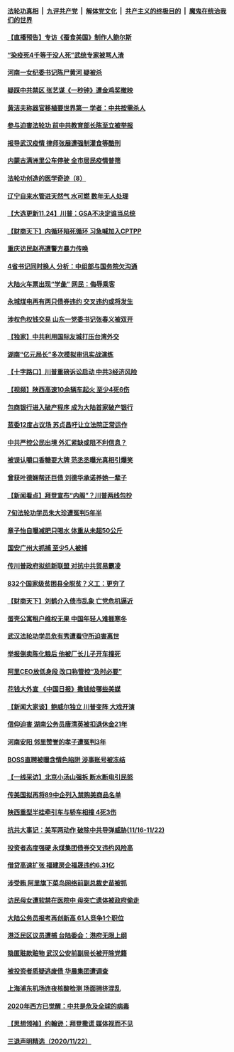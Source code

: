 ####  [法轮功真相](../../../../basic/blob/master/README.md?t=11250631) &nbsp;|&nbsp; [九评共产党](../../../../9ping.md/blob/master/README.md?t=11250631) &nbsp;|&nbsp; [解体党文化](../../../../jtdwh.md/blob/master/README.md?t=11250631)  &nbsp;|&nbsp; [共产主义的终极目的](../../../../gczydzjmd.md/blob/master/README.md?t=11250631) &nbsp;|&nbsp; [魔鬼在统治我们的世界](../../../../mgztzwmdsj.md/blob/master/README.md?t=11250631) 

#### [【直播预告】专访《蚕食美国》制作人鲍尔斯](../pages/nsc413/n12572820.md?t=11250631) 

#### [“染疫死4千等于没人死”武统专家被骂人渣](../pages/nsc413/n12572669.md?t=11250631) 

#### [河南一女纪委书记陈尸黄河 疑被杀](../pages/nsc413/n12572620.md?t=11250631) 

#### [疑踩中共禁区 张艺谋《一秒钟》遭金鸡奖撤映](../pages/nsc413/n12572570.md?t=11250631) 

#### [黄洁夫称器官移植要世界第一 学者：中共按需杀人](../pages/nsc413/n12572329.md?t=11250631) 

#### [参与迫害法轮功 前中共教育部长陈至立被举报](../pages/nsc413/n12571825.md?t=11250631) 

#### [报导武汉疫情 律师张展遭强制灌食等酷刑](../pages/nsc413/n12571641.md?t=11250631) 

#### [内蒙古满洲里公车停驶 全市居民疫情普筛](../pages/nsc413/n12572232.md?t=11250631) 

#### [法轮功创造的医学奇迹（8）](../pages/nsc413/n12553339.md?t=11250631) 

#### [辽宁自来水管进天然气 水可燃 数年无人处理](../pages/nsc413/n12571535.md?t=11250631) 

#### [【大选更新11.24】川普：GSA不决定谁当总统](../pages/nsc413/n12571687.md?t=11250631) 

#### [【财商天下】内循环陷死循环 习急喊加入CPTPP](../pages/nsc413/n12572125.md?t=11250631) 

#### [重庆访民赵亮遭警方暴力传唤](../pages/nsc413/n12571546.md?t=11250631) 

#### [4省书记同时换人 分析：中组部与国务院欠沟通](../pages/nsc413/n12571475.md?t=11250631) 

#### [大陆火车票出现“学彘” 网民：侮辱乘客](../pages/nsc413/n12571261.md?t=11250631) 

#### [永城煤电再有两只债券违约 交叉违约或将发生](../pages/nsc413/n12571027.md?t=11250631) 

#### [涉权色权钱交易 山东一党委书记张春义被双开](../pages/nsc413/n12571078.md?t=11250631) 

#### [【独家】中共利用国际友城打压台湾外交](../pages/nsc413/n12554797.md?t=11250631) 

#### [湖南“亿元局长”多次模拟审讯实战演练](../pages/nsc413/n12571163.md?t=11250631) 

#### [【十字路口】川普重磅诉讼启动 中共3经济风险](../pages/nsc413/n12570992.md?t=11250631) 

#### [【视频】陕西高速10余辆车起火 至少4死6伤](../pages/nsc413/n12571025.md?t=11250631) 


#### [包商银行进入破产程序 成为大陆首家破产银行](../pages/nsc413/n12570580.md?t=11250631) 

#### [蓝委12度占议场 苏贞昌吁让立法院正常运作](../pages/nsc413/n12570794.md?t=11250631) 

#### [中共严控公民出境 外汇紧缺或阻不利信息？](../pages/nsc413/n12570227.md?t=11250631) 

#### [被误认嚼口香糖耍大牌 范丞丞曝光真相引爆笑](../pages/nsc413/n12570674.md?t=11250631) 

#### [曾获叶德娴帮还巨债 刘德华承诺养她一辈子](../pages/nsc413/n12570274.md?t=11250631) 

#### [【新闻看点】拜登宣布“内阁”？川普两线包抄](../pages/nsc413/n12570476.md?t=11250631) 

#### [7旬法轮功学员朱大珍遭冤判5年半](../pages/nsc413/n12569929.md?t=11250631) 

#### [章子怡自曝减肥只喝水 体重从未超50公斤](../pages/nsc413/n12570098.md?t=11250631) 

#### [国安广州大抓捕 至少5人被捕](../pages/nsc413/n12570360.md?t=11250631) 

#### [传川普政府拟组新联盟 对抗中共贸易霸凌](../pages/nsc413/n12570163.md?t=11250631) 

#### [832个国家级贫困县全脱贫？义工：更穷了](../pages/nsc413/n12570198.md?t=11250631) 

#### [【财商天下】刘鹤介入债市乱象 亡党危机逼近](../pages/nsc413/n12570177.md?t=11250631) 

#### [蛋壳公寓租户维权无果 中国年轻人难捱寒冬](../pages/nsc413/n12570159.md?t=11250631) 

#### [武汉法轮功学员危有秀遭看守所迫害离世](../pages/nsc413/n12569584.md?t=11250631) 

#### [举报倒卖陈化粮后 他被厂长儿子开车撞死](../pages/nsc413/n12570033.md?t=11250631) 

#### [阿里CEO放低身段 改口称管控“及时必要”](../pages/nsc413/n12569910.md?t=11250631) 

#### [花钱大外宣 《中国日报》撒钱给哪些美媒](../pages/nsc413/n12569864.md?t=11250631) 

#### [【新闻大家谈】鲍威尔独立 川普变阵 大戏开演](../pages/nsc413/n12569578.md?t=11250631) 

#### [信仰迫害 湖南公务员唐清英被扣退休金21年](../pages/nsc413/n12551449.md?t=11250631) 

#### [河南安阳 邻里赞誉的孝子遭冤判3年](../pages/nsc413/n12567772.md?t=11250631) 

#### [BOSS直聘被曝含情色陷阱 涉事账号被冻结](../pages/nsc413/n12569431.md?t=11250631) 

#### [【一线采访】北京小汤山强拆 断水断电引民怒](../pages/nsc413/n12569430.md?t=11250631) 

#### [传美国拟再将89中企列入禁购美商品名单](../pages/nsc413/n12569037.md?t=11250631) 

#### [陕西重型半挂牵引车与轿车相撞 4死3伤](../pages/nsc413/n12569215.md?t=11250631) 

#### [抗共大事记：美军两动作 破除中共导弹威胁(11/16-11/22)](../pages/nsc413/n12567928.md?t=11250631) 

#### [投资者态度强硬 永煤集团债券交叉违约风险高](../pages/nsc413/n12569240.md?t=11250631) 

#### [借贷高速扩张 福建房企福晟违约6.31亿](../pages/nsc413/n12568759.md?t=11250631) 

#### [涉受贿 阿里旗下菜鸟网络前副总裁史苗被抓](../pages/nsc413/n12569078.md?t=11250631) 

#### [访民母女遭软禁在医院中 母突亡遗体被政府偷走](../pages/nsc413/n12569054.md?t=11250631) 

#### [大陆公务员报考再创新高 61人竞争1个职位](../pages/nsc413/n12568686.md?t=11250631) 

#### [港泛民区议员遭捕 台陆委会：港府无限上纲](../pages/nsc413/n12568868.md?t=11250631) 

#### [隐匿赃款赃物 武汉公安前副局长被开除党籍](../pages/nsc413/n12568536.md?t=11250631) 

#### [被投资者质疑逃废债 华晨集团遭调查](../pages/nsc413/n12568275.md?t=11250631) 

#### [上海浦东机场连夜核酸检测 场面拥挤混乱](../pages/nsc413/n12568685.md?t=11250631) 

#### [2020年西方已觉醒：中共是危及全球的病毒](../pages/nsc413/n12568449.md?t=11250631) 


#### [【思想领袖】约翰逊：拜登撒谎 媒体视而不见](../pages/nsc413/n12516432.md?t=11250631) 

#### [三退声明精选（2020/11/22）](../pages/nsc413/n12568400.md?t=11250631) 

